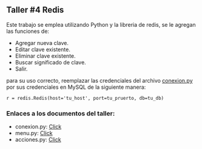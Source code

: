 ## Taller #4 Redis<a name="id4"></a>
Este trabajo se emplea utilizando Python y la libreria de redis, se le agregan las funciones de:

* Agregar nueva clave.
* Editar clave existente.
* Eliminar clave existente.
* Buscar significado de clave.
* Salir.

para su uso correcto, reemplazar las credenciales del archivo [conexion.py](https://github.com/IsaacJSandovalC/Talleres_DB_Prog4/blob/main/redis/conexion.py) por sus credenciales en MySQL de la siguiente manera:

```
r = redis.Redis(host='tu_host', port=tu_pruerto, db=tu_db)
```

### Enlaces a los documentos del taller: 
* conexion.py: [Click](https://github.com/IsaacJSandovalC/Talleres_DB_Prog4/blob/main/redis/conexion.py)
* menu.py: [Click](https://github.com/IsaacJSandovalC/Talleres_DB_Prog4/blob/main/redis/menu.py)
* acciones.py: [Click](https://github.com/IsaacJSandovalC/Talleres_DB_Prog4/blob/main/redis/acciones.py)